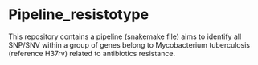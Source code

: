 # Pipeline_resistotype
This repository contains a pipeline (snakemake file) aims to identify all SNP/SNV within a group of genes belong to Mycobacterium tuberculosis (reference H37rv) related to antibiotics resistance.
